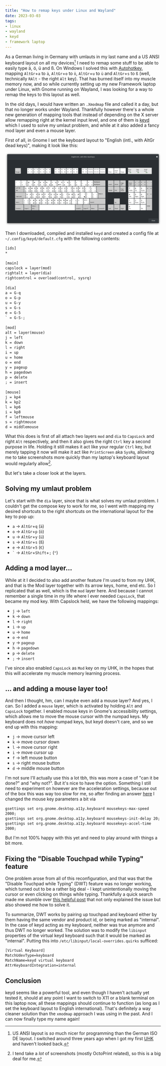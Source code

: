 ```yaml
---
title: "How to remap keys under Linux and Wayland"
date: 2023-03-03
tags:
- linux
- wayland
- keyd
- framework laptop
---
```


As a German living in Germany with umlauts in my last name and a US ANSI keyboard layout on all my devices[^1] I need to remap some stuff to be able to easily type ä, ö, ü and ß. On Windows I solved this with [Autohotkey](https://www.autohotkey.com/), mapping `AltGr`+`a` to `ä`, `AltGr`+`o` to `ö`, `AltGr`+`u` to `ü` and `AltGr`+`s` to `ß` (well, technically `RAlt` - the right `Alt` key). That has burned itself into my muscle memory now, and so while currently setting up my new Framework laptop under Linux, with Gnome running on Wayland, I was looking for a way to remap the keys to this layout as well.

In the old days, I would have written an `.Xmodmap` file and called it a day, but that no longer works under Wayland. Thankfully however there's a whole new generation of mapping tools that instead of depending on the X server allow remapping right at the kernel input level, and one of them is [keyd](https://github.com/rvaiya/keyd) which I used to solve my umlaut problem, and while at it also added a fancy mod layer and even a mouse layer.

First of all, in Gnome I set the keyboard layout to "English (intl., with AltGr dead keys)", making it look like this:

![A screenshot of the US international keyboard layout in the Gnome Settings. It's visible that on the third level ä is on q, ö on p, ü on y and ß on s.](us-intl-layout.png)

Then I downloaded, compiled and installed `keyd` and created a config file at `~/.config/keyd/default.cfg` with the following contents:

```
[ids]
*

[main]
capslock = layer(mod)
rightalt = layer(dia)
rightcontrol = overload(control, sysrq)

[dia]
a = G-q
o = G-p
u = G-y
s = G-s
e = G-5
` = G-S-;

[mod]
alt = layer(mouse)
j = left
k = down
l = right
i = up
u = home
o = end
y = pageup
h = pagedown
p = delete
; = insert

[mouse]
j = kp4
k = kp2
l = kp6
i = kp8
f = leftmouse
s = rightmouse
d = middlemouse
```

What this does is first of all attach  two layers `mod` and `dia` to `CapsLock` and right `Alt` respectively, and then it also gives the right `Ctrl` key a second purpose in life. Holding it still makes it act like your regular `Ctrl` key, but merely tapping it now will make it act like `PrintScreen` aka `SysRq`, allowing me to take screenshots more quickly than my laptop's keyboard layout would regularly allow[^2].

But let's take a closer look at the layers.

## Solving my umlaut problem

Let's start with the `dia` layer, since that is what solves my umlaut problem. I couldn't get the compose key to work for me, so I went with mapping my desired shortcuts to the right shortcuts on the international layout for the key to pop up:

- `a` -> `AltGr`+`q` (`ä`)
- `o` -> `AltGr`+`p` (`ö`)
- `u` -> `AltGr`+`y` (`ü`)
- `s` -> `AltGr`+`s` (`ß`)
- `e` -> `AltGr`+`5` (`€`)
- `` ` `` -> `AltGr`+`Shift`+`;` (`°`)

## Adding a mod layer...

While at it I decided to also add another feature I'm used to from my UHK, and that is the Mod layer together with its arrow keys, home, end etc. So I replicated that as well, which is the `mod` layer here. And because I cannot remember a single time in my life where I ever needed `CapsLock`, that became my mod key. With Capslock held, we have the following mappings:

- `j` -> `left`
- `k` -> `down`
- `l` -> `right`
- `i` -> `up`
- `u` -> `home`
- `o` -> `end`
- `y` -> `pageup`
- `h` -> `pagedown`
- `p` -> `delete`
- `;` -> `insert`

I've since also enabled `CapsLock` as `Mod` key on my UHK, in the hopes that this will accelerate my muscle memory learning process.

## ... and adding a mouse layer too!

And then I thought, hm, can I maybe even add a mouse layer? And yes, I can. So I added a `mouse` layer, which is activated by holding `Alt` and `CapsLock` together. I enabled mouse keys in Gnome's accessibility settings, which allows me to move the mouse cursor with the numpad keys. My keyboard does not *have* numpad keys, but keyd doesn't care, and so we end up with this mapping:

- `j` -> move cursor left
- `k` -> move cursor down
- `l` -> move cursor right
- `i` -> move cursor up
- `f` -> left mouse button
- `s` -> right mouse button
- `d` -> middle mouse button

I'm not sure I'll actually use this a lot tbh, this was more a case of "can it be done?" and "why not?". But it's nice to have the option. Something I still need to experiment on however are the acceleration settings, because out of the box this was way too slow for me, so after finding an answer [here](https://askubuntu.com/a/1234995) I changed the mouse key parameters a bit via

```
gsettings set org.gnome.desktop.a11y.keyboard mousekeys-max-speed 2000;
gsettings set org.gnome.desktop.a11y.keyboard mousekeys-init-delay 20;
gsettings set org.gnome.desktop.a11y.keyboard mousekeys-accel-time 2000;
```

But I'm not 100% happy with this yet and need to play around with things a bit more.

## Fixing the "Disable Touchpad while Typing" feature

One problem arose from all of this reconfiguration, and that was that the "Disable Touchpad while Typing" (DWT) feature was no longer working, which turned out to be a rather big deal - I kept unintentionally moving the cursor or even clicking on things while typing. Thankfully a quick search made me stumble over [this helpful post](https://linuxtouchpad.org/libinput/2022/05/07/disable-while-typing.htmls) that not only explained the issue but also showed me how to solve it.

To summarize, DWT works by pairing up touchpad and keyboard either by them having the same vendor and product id, or being marked as "internal". In the case of keyd acting as my keyboard, neither was true anymore and thus DWT no longer worked. The solution was to modify the `libinput` properties of the virtual keyd keyboard such that it would be marked as "internal". Putting this into `/etc/libinput/local-overrides.quirks` sufficed:

```
[Virtual Keyboard]
MatchUdevType=keyboard
MatchName=keyd virtual keyboard
AttrKeyboardIntegration=internal
```

## Conclusion

keyd seems like a powerful tool, and even though I haven't actually yet tested it, should at any point I want to switch to X11 or a blank terminal on this laptop now, all these mappings should continue to function (as long as I set the keyboard layout to English international). That's definitely a way cleaner solution than the `xmodmap` approach I was using in the past. And I can now finally type my name again!

[^1]: US ANSI layout is *so* much nicer for programming than the German ISO DE layout. I switched around three years ago when I got my first [UHK](https://ultimatehackingkeyboard.com/) and haven't looked back.
[^2]: I tend take a *lot* of screenshots (mostly OctoPrint related), so this is a big deal for me.
